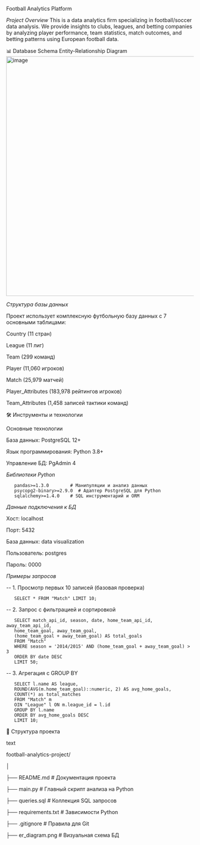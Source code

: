 Football Analytics Platform

*Project Overview*
This is a data analytics firm specializing in football/soccer data analysis. We provide insights to clubs, leagues, and betting companies by analyzing player performance, team statistics, match outcomes, and betting patterns using European football data.

📊 Database Schema
Entity-Relationship Diagram
<img width="974" height="645" alt="image" src="https://github.com/user-attachments/assets/f0014bad-09a5-43cf-be48-7f57ba920604" />


*Структура базы данных*

Проект использует комплексную футбольную базу данных с 7 основными таблицами:

Country (11 стран)

League (11 лиг)

Team (299 команд)

Player (11,060 игроков)

Match (25,979 матчей)

Player_Attributes (183,978 рейтингов игроков)

Team_Attributes (1,458 записей тактики команд)

🛠️ Инструменты и технологии

Основные технологии

База данных: PostgreSQL 12+

Язык программирования: Python 3.8+

Управление БД: PgAdmin 4


*Библиотеки Python*


       pandas>=1.3.0        # Манипуляции и анализ данных
       psycopg2-binary>=2.9.0  # Адаптер PostgreSQL для Python
       sqlalchemy>=1.4.0    # SQL инструментарий и ORM

*Данные подключения к БД*

Хост: localhost

Порт: 5432

База данных: data visualization

Пользователь: postgres

Пароль: 0000

*Примеры запросов*

-- 1. Просмотр первых 10 записей (базовая проверка)

       SELECT * FROM "Match" LIMIT 10;

-- 2. Запрос с фильтрацией и сортировкой

       SELECT match_api_id, season, date, home_team_api_id, away_team_api_id,
       home_team_goal, away_team_goal,
       (home_team_goal + away_team_goal) AS total_goals
       FROM "Match"
       WHERE season = '2014/2015' AND (home_team_goal + away_team_goal) > 3
       ORDER BY date DESC
       LIMIT 50;

-- 3. Агрегация с GROUP BY

       SELECT l.name AS league,
       ROUND(AVG(m.home_team_goal)::numeric, 2) AS avg_home_goals,
       COUNT(*) as total_matches
       FROM "Match" m
       OIN "League" l ON m.league_id = l.id
       GROUP BY l.name
       ORDER BY avg_home_goals DESC
       LIMIT 10;

📁 Структура проекта

text

football-analytics-project/

│

├── README.md                 # Документация проекта

├── main.py                  # Главный скрипт анализа на Python

├── queries.sql              # Коллекция SQL запросов

├── requirements.txt         # Зависимости Python

├── .gitignore              # Правила для Git

├──  er_diagram.png      # Визуальная схема БД
